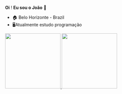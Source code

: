 **Oi** ! **Eu sou o João** 👋

- 🏠 Belo Horizonte - Brazil
- 🖥️Atualmente estudo programação


<div>
  <a href="https://github.com/joaovtf">
  <img height="180em" src="https://github-readme-stats.vercel.app/api?username=joaovtf&show_icons=true&theme=midnight-purple&include_all_commits=true&count_private=true"/>
  <img height="180em" src="https://github-readme-stats.vercel.app/api/top-langs/?username=joaovtf&layout=compact&langs_count=7&theme=aura"/>
</div>
